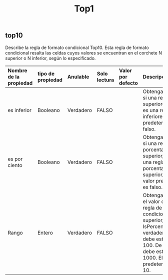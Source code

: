 ﻿---
title: Top1
second_title: Aspose.Cells Cloud Documen
type: docs
url: /es/specification/model/top10/
description: "Aspose.Cells Especificación del modelo de nube: Top10. Maneje sin esfuerzo Excel y otros documentos de hoja de cálculo con funciones como abrir, generar, editar, dividir, fusionar, comparar y convertir."
weight: 50
---
## **top10**

Describe la regla de formato condicional Top10. Esta regla de formato condicional resalta las celdas cuyos valores se encuentran en el corchete N superior o N inferior, según lo especificado.

| Nombre de la propiedad| tipo de propiedad| Anulable| Solo lectura| Valor por defecto| Descripción|
|:- |:- |:- |:- |:- |:- |
| es inferior| Booleano| Verdadero| FALSO|| Obtenga o establezca si una regla de "n superiores/inferiores" es una regla de "n inferiores". El valor predeterminado es falso.|
| es por ciento| Booleano| Verdadero| FALSO|| Obtenga o establezca si una regla de "n porcentaje superior/inferior" es una regla de "n porcentaje superior/inferior". El valor predeterminado es falso.|
| Rango| Entero| Verdadero| FALSO|| Obtenga o establezca el valor de "n" en una regla de formato condicional "n superior/inferior". Si IsPercent es verdadero, el valor debe estar entre 0 y 100. De lo contrario, debe estar entre 0 y 1000. El valor predeterminado es 10.|

